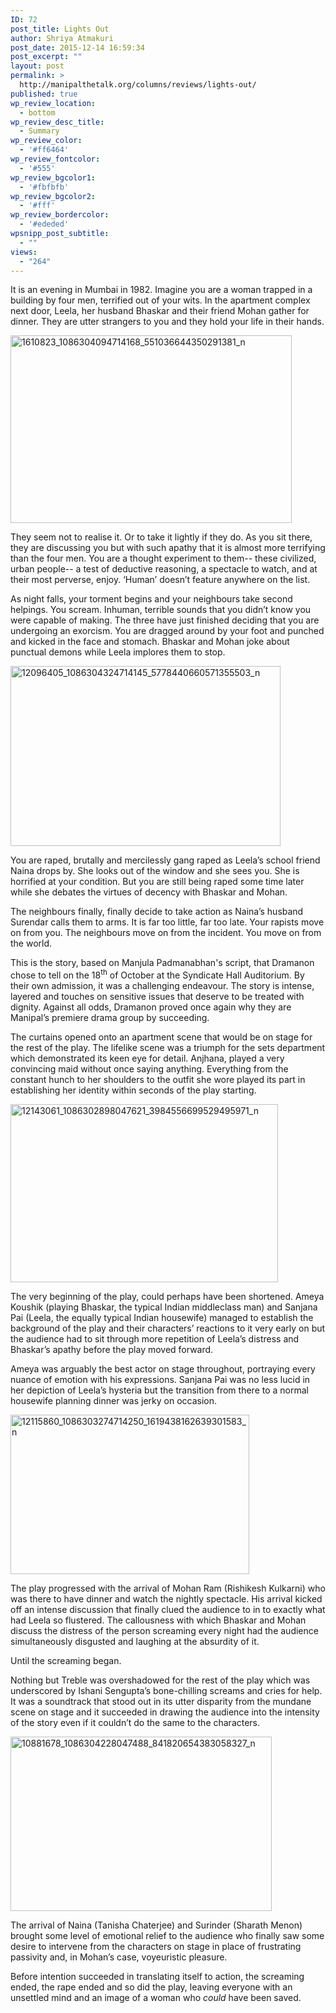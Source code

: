 ```yaml
---
ID: 72
post_title: Lights Out
author: Shriya Atmakuri
post_date: 2015-12-14 16:59:34
post_excerpt: ""
layout: post
permalink: >
  http://manipalthetalk.org/columns/reviews/lights-out/
published: true
wp_review_location:
  - bottom
wp_review_desc_title:
  - Summary
wp_review_color:
  - '#ff6464'
wp_review_fontcolor:
  - '#555'
wp_review_bgcolor1:
  - '#fbfbfb'
wp_review_bgcolor2:
  - '#fff'
wp_review_bordercolor:
  - '#ededed'
wpsnipp_post_subtitle:
  - ""
views:
  - "264"
---
```

It is an evening in Mumbai in 1982. Imagine you are a woman trapped in a building by four men, terrified out of your wits. In the apartment complex next door, Leela, her husband Bhaskar and their friend Mohan gather for dinner. They are utter strangers to you and they hold your life in their hands.

<a href="http://manipalthetalk.net/wp-content/uploads/2015/12/1610823_1086304094714168_551036644350291381_n.jpg" rel="attachment wp-att-73"><img class=" wp-image-73 aligncenter" src="http://manipalthetalk.net/wp-content/uploads/2015/12/1610823_1086304094714168_551036644350291381_n-300x200.jpg" alt="1610823_1086304094714168_551036644350291381_n" width="450" height="300" /></a>

They seem not to realise it. Or to take it lightly if they do. As you sit there, they are discussing you but with such apathy that it is almost more terrifying than the four men. You are a thought experiment to them-- these civilized, urban people-- a test of deductive reasoning, a spectacle to watch, and at their most perverse, enjoy. ‘Human’ doesn’t feature anywhere on the list.

As night falls, your torment begins and your neighbours take second helpings. You scream. Inhuman, terrible sounds that you didn’t know you were capable of making. The three have just finished deciding that you are undergoing an exorcism. You are dragged around by your foot and punched and kicked in the face and stomach. Bhaskar and Mohan joke about punctual demons while Leela implores them to stop.

<a href="http://manipalthetalk.net/wp-content/uploads/2015/12/12096405_1086304324714145_5778440660571355503_n.jpg" rel="attachment wp-att-74"><img class=" wp-image-74 aligncenter" src="http://manipalthetalk.net/wp-content/uploads/2015/12/12096405_1086304324714145_5778440660571355503_n-300x200.jpg" alt="12096405_1086304324714145_5778440660571355503_n" width="432" height="288" /></a>

You are raped, brutally and mercilessly gang raped as Leela’s school friend Naina drops by. She looks out of the window and she sees you. She is horrified at your condition. But you are still being raped some time later while she debates the virtues of decency with Bhaskar and Mohan.

The neighbours finally, finally decide to take action as Naina’s husband Surendar calls them to arms. It is far too little, far too late. Your rapists move on from you. The neighbours move on from the incident. You move on from the world.

This is the story, based on Manjula Padmanabhan's script, that Dramanon chose to tell on the 18<sup>th</sup> of October at the Syndicate Hall Auditorium. By their own admission, it was a challenging endeavour. The story is intense, layered and touches on sensitive issues that deserve to be treated with dignity. Against all odds, Dramanon proved once again why they are Manipal’s premiere drama group by succeeding.

The curtains opened onto an apartment scene that would be on stage for the rest of the play. The lifelike scene was a triumph for the sets department which demonstrated its keen eye for detail. Anjhana, played a very convincing maid without once saying anything. Everything from the constant hunch to her shoulders to the outfit she wore played its part in establishing her identity within seconds of the play starting.

<a href="http://manipalthetalk.net/wp-content/uploads/2015/12/12143061_1086302898047621_3984556699529495971_n.jpg" rel="attachment wp-att-75"><img class=" wp-image-75 aligncenter" src="http://manipalthetalk.net/wp-content/uploads/2015/12/12143061_1086302898047621_3984556699529495971_n-300x200.jpg" alt="12143061_1086302898047621_3984556699529495971_n" width="428" height="285" /></a>

The very beginning of the play, could perhaps have been shortened. Ameya Koushik (playing Bhaskar, the typical Indian middleclass man) and Sanjana Pai (Leela, the equally typical Indian housewife) managed to establish the background of the play and their characters’ reactions to it very early on but the audience had to sit through more repetition of Leela’s distress and Bhaskar’s apathy before the play moved forward.

Ameya was arguably the best actor on stage throughout, portraying every nuance of emotion with his expressions. Sanjana Pai was no less lucid in her depiction of Leela’s hysteria but the transition from there to a normal housewife planning dinner was jerky on occasion.

<a href="http://manipalthetalk.net/wp-content/uploads/2015/12/12115860_1086303274714250_1619438162639301583_n.jpg" rel="attachment wp-att-76"><img class=" wp-image-76 aligncenter" src="http://manipalthetalk.net/wp-content/uploads/2015/12/12115860_1086303274714250_1619438162639301583_n-300x200.jpg" alt="12115860_1086303274714250_1619438162639301583_n" width="382" height="255" /></a>

The play progressed with the arrival of Mohan Ram (Rishikesh Kulkarni) who was there to have dinner and watch the nightly spectacle. His arrival kicked off an intense discussion that finally clued the audience to in to exactly what had Leela so flustered. The callousness with which Bhaskar and Mohan discuss the distress of the person screaming every night had the audience simultaneously disgusted and laughing at the absurdity of it.

Until the screaming began.

Nothing but Treble was overshadowed for the rest of the play which was underscored by Ishani Sengupta’s bone-chilling screams and cries for help. It was a soundtrack that stood out in its utter disparity from the mundane scene on stage and it succeeded in drawing the audience into the intensity of the story even if it couldn’t do the same to the characters.

<a href="http://manipalthetalk.net/wp-content/uploads/2015/12/10881678_1086304228047488_841820654383058327_n.jpg" rel="attachment wp-att-77"><img class=" wp-image-77 aligncenter" src="http://manipalthetalk.net/wp-content/uploads/2015/12/10881678_1086304228047488_841820654383058327_n-300x200.jpg" alt="10881678_1086304228047488_841820654383058327_n" width="418" height="279" /></a>

The arrival of Naina (Tanisha Chaterjee) and Surinder (Sharath Menon) brought some level of emotional relief to the audience who finally saw some desire to intervene from the characters on stage in place of frustrating passivity and, in Mohan’s case, voyeuristic pleasure.

Before intention succeeded in translating itself to action, the screaming ended, the rape ended and so did the play, leaving everyone with an unsettled mind and an image of a woman who <em>could </em>have been saved.